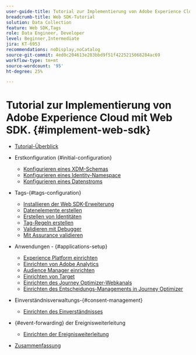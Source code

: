 ```yaml
---
user-guide-title: Tutorial zur Implementierung von Adobe Experience Cloud mit Web SDK
breadcrumb-title: Web SDK-Tutorial
solution: Data Collection
feature: Web SDK,Tags
role: Data Engineer, Developer
level: Beginner,Intermediate
jira: KT-6953
recommendations: noDisplay,noCatalog
source-git-commit: 4ed0c204613e283bbd9f51f4225215068284ac69
workflow-type: tm+mt
source-wordcount: '95'
ht-degree: 25%

---
```



# Tutorial zur Implementierung von Adobe Experience Cloud mit Web SDK. {#implement-web-sdk}

+ [Tutorial-Überblick](overview.md)
+ Erstkonfiguration {#initial-configuration}
   + [Konfigurieren eines XDM-Schemas](configure-schemas.md)
   + [Konfigurieren eines Identity-Namespace](configure-identities.md)
   + [Konfigurieren eines Datenstroms](configure-datastream.md)

+ Tags-{#tags-configuration}
   + [Installieren der Web SDK-Erweiterung](install-web-sdk.md)
   + [Datenelemente erstellen](create-data-elements.md)
   + [Erstellen von Identitäten](create-identities.md)
   + [Tag-Regeln erstellen](create-tag-rule.md)
   + [Validieren mit Debugger](validate-with-debugger.md)
   + [Mit Assurance validieren](validate-with-assurance.md)

+ Anwendungen - {#applications-setup}
   + [Experience Platform einrichten](setup-experience-platform.md)
   + [Einrichten von Adobe Analytics](setup-analytics.md)
   + [Audience Manager einrichten](setup-audience-manager.md)
   + [Einrichten von Target](setup-target.md)
   + [Einrichten des Journey Optimizer-Webkanals](setup-web-channel.md)
   + [Einrichten des Entscheidungs-Managements in Journey Optimizer](setup-decision-management.md)

+ Einverständnisverwaltungs-{#consent-management}
   + [Einrichten des Einverständnisses](setup-consent.md)

+ {#event-forwarding} der Ereignisweiterleitung
   + [Einrichten der Ereignisweiterleitung](setup-event-forwarding.md)

+ [Zusammenfassung](conclusion.md)

